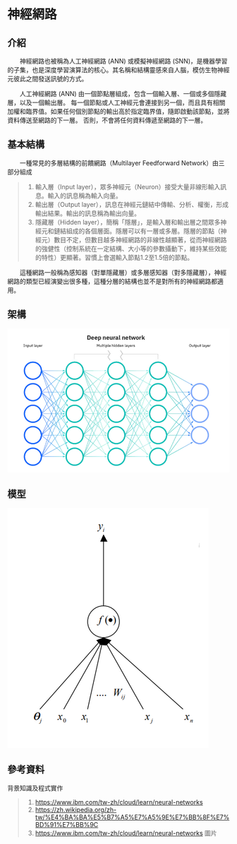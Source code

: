 # 神經網路
## 介紹
&emsp;&emsp;神經網路也被稱為人工神經網路 (ANN) 或模擬神經網路 (SNN)，是機器學習的子集，也是深度學習演算法的核心。其名稱和結構靈感來自人腦，模仿生物神經元彼此之間發送訊號的方式。

&emsp;&emsp;人工神經網路 (ANN) 由一個節點層組成，包含一個輸入層、一個或多個隱藏層，以及一個輸出層。 每一個節點或人工神經元會連接到另一個，而且具有相關加權和臨界值。如果任何個別節點的輸出高於指定臨界值，隨即啟動該節點，並將資料傳送至網路的下一層。 否則，不會將任何資料傳遞至網路的下一層。
## 基本結構
&emsp;&emsp;一種常見的多層結構的前饋網路（Multilayer Feedforward Network）由三部分組成
>1. 輸入層（Input layer），眾多神經元（Neuron）接受大量非線形輸入訊息。輸入的訊息稱為輸入向量。
>2. 輸出層（Output layer），訊息在神經元鏈結中傳輸、分析、權衡，形成輸出結果。輸出的訊息稱為輸出向量。
>3. 隱藏層（Hidden layer），簡稱「隱層」，是輸入層和輸出層之間眾多神經元和鏈結組成的各個層面。隱層可以有一層或多層。隱層的節點（神經元）數目不定，但數目越多神經網路的非線性越顯著，從而神經網路的強健性（控制系統在一定結構、大小等的參數攝動下，維持某些效能的特性）更顯著。習慣上會選輸入節點1.2至1.5倍的節點。

&emsp;&emsp;這種網路一般稱為感知器（對單隱藏層）或多層感知器（對多隱藏層），神經網路的類型已經演變出很多種，這種分層的結構也並不是對所有的神經網路都適用。
## 架構
![linear-programing](https://github.com/chenimim/ai110b/blob/master/100.png)
## 模型
![linear-programing](https://github.com/chenimim/ai110b/blob/master/120.png)
## 參考資料
背景知識及程式實作
>1. https://www.ibm.com/tw-zh/cloud/learn/neural-networks
>2. https://zh.wikipedia.org/zh-tw/%E4%BA%BA%E5%B7%A5%E7%A5%9E%E7%BB%8F%E7%BD%91%E7%BB%9C
>3. https://www.ibm.com/tw-zh/cloud/learn/neural-networks 圖片
